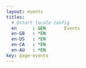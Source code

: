 ```yaml
---
layout: events
titles:
  # @start locale config
  en      : &EN       Events
  en-GB   : *EN
  en-US   : *EN
  en-CA   : *EN
  en-AU   : *EN
key: page-events
---
```


